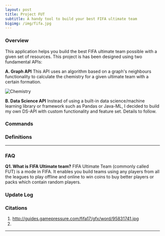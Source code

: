 ```yaml
---
layout: post
title: Project FUT
subtitle: A handy tool to build your best FIFA ultimate team
bigimg: /img/fifa.jpg
---
```


### Overview
This application helps you build the best FIFA ultimate team possible with a given set of resources. This project is has been designed using two fundamental APIs:

**A. Graph API** 
This API uses an algorithm based on a graph's neighbours functionality to calculate the chemistry for a given ultimate team with a certain formation. 

![Chemistry](http://guides.gamepressure.com/fifa17/gfx/word/95831741.jpg) 

**B. Data Science API** 
Instead of using a built-in data science/machine learning library or framework such as Pandas or Java-ML, I decided to build my own DS-API with custom functionality and feature set. Details to follow.

### Commands

### Definitions

---

### FAQ
**Q1. What is FIFA Ultimate team?**
 FIFA Ultimate Team (commonly called FUT) is a mode in FIFA. It enables you build teams using any players from all the leagues to play offline and online to win coins to buy better players or packs which contain random players.
 
### Update Log

### Citations

1. http://guides.gamepressure.com/fifa17/gfx/word/95831741.jpg
2. 

---